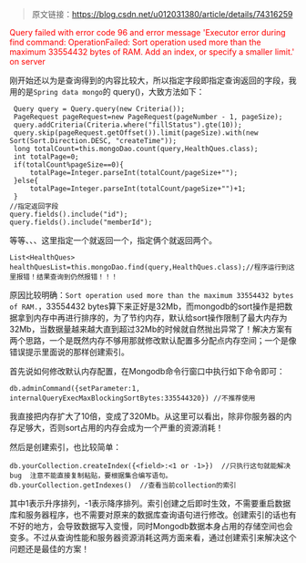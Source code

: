 > 原文链接：<https://blog.csdn.net/u012031380/article/details/74316259>

<font color=red>Query failed with error code 96 and error message 'Executor error during find command: OperationFailed: Sort operation used more than the maximum 33554432 bytes of RAM. Add an index, or specify a smaller limit.' on server</font>

刚开始还以为是查询得到的内容比较大，所以指定字段即指定查询返回的字段，我用的是`Spring data mongo`的 query()，大致方法如下：

	 Query query = Query.query(new Criteria());
	 PageRequest pageRequest=new PageRequest(pageNumber - 1, pageSize);
	 query.addCriteria(Criteria.where("fillStatus").gte(10));
	 query.skip(pageRequest.getOffset()).limit(pageSize).with(new Sort(Sort.Direction.DESC, "createTime"));
	 long totalCount=this.mongoDao.count(query,HealthQues.class);
	 int totalPage=0;
	 if(totalCount%pageSize==0){
	     totalPage=Integer.parseInt(totalCount/pageSize+"");
	 }else{
	     totalPage=Integer.parseInt(totalCount/pageSize+"")+1;
	 }
	//指定返回字段
	query.fields().include("id");
	query.fields().include("memberId");

等等、、、这里指定一个就返回一个，指定俩个就返回两个。

	List<HealthQues> healthQuesList=this.mongoDao.find(query,HealthQues.class);//程序运行到这里报错！结果查询到仍然报错！！！

原因比较明确：`Sort operation used more than the maximum 33554432 bytes of RAM.`，33554432 bytes算下来正好是32Mb，而mongodb的sort操作是把数据拿到内存中再进行排序的，为了节约内存，默认给sort操作限制了最大内存为32Mb，当数据量越来越大直到超过32Mb的时候就自然抛出异常了！解决方案有两个思路，一个是既然内存不够用那就修改默认配置多分配点内存空间；一个是像错误提示里面说的那样创建索引。

首先说如何修改默认内存配置，在Mongodb命令行窗口中执行如下命令即可：

	db.adminCommand({setParameter:1, internalQueryExecMaxBlockingSortBytes:335544320}) //不推荐使用

我直接把内存扩大了10倍，变成了320Mb。从这里可以看出，除非你服务器的内存足够大，否则sort占用的内存会成为一个严重的资源消耗！

然后是创建索引，也比较简单：

	db.yourCollection.createIndex({<field>:<1 or -1>})  //只执行这句就能解决bug  注意不能直接复制粘贴，要根据集合编写语句。
	db.yourCollection.getIndexes()  //查看当前collection的索引

其中1表示升序排列，-1表示降序排列。索引创建之后即时生效，不需要重启数据库和服务器程序，也不需要对原来的数据库查询语句进行修改。创建索引的话也有不好的地方，会导致数据写入变慢，同时Mongodb数据本身占用的存储空间也会变多。不过从查询性能和服务器资源消耗这两方面来看，通过创建索引来解决这个问题还是最佳的方案！